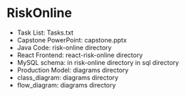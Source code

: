 # RiskOnline

- Task List: Tasks.txt
- Capstone PowerPoint: capstone.pptx
- Java Code: risk-online directory
- React Frontend: react-risk-online directory
- MySQL schema: in risk-online directory in sql directory
- Production Model: diagrams directory
- class_diagram: diagrams directory
- flow_diagram: diagrams directory
